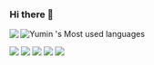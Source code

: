 ### Hi there 👋

<img align="left" src="https://github-readme-stats.vercel.app/api?username=sdws1983&include_all_commits=true&count_private-true&custom_title=sdws1983'%20GitHub%20Stats&line_height=30&show_icons=true&hide_border=true">


![Yumin 's Most used languages](https://github-readme-stats.vercel.app/api/top-langs/?username=sdws1983&line_height=30&layout=compact&hide_border=true&langs_count=10)


![](https://img.shields.io/badge/-Python-192133?style=flat-square&logo=python&color=lightblue)
![](https://img.shields.io/badge/-R-192133?style=flat-square&logo=r&color=lightblue)
![](https://img.shields.io/badge/-Shell-192133?style=flat-square&logo=gnubash&color=lightblue)
![](https://img.shields.io/badge/-JavaScript-192133?style=flat-square&logo=javascript&color=lightblue)
![](https://img.shields.io/badge/-Markdown-192133?style=flat-square&logo=markdown&color=lightblue)


<!--
**sdws1983/sdws1983** is a ✨ _special_ ✨ repository because its `README.md` (this file) appears on your GitHub profile.

Here are some ideas to get you started:

- 🔭 I’m currently working on ...
- 🌱 I’m currently learning ...
- 👯 I’m looking to collaborate on ...
- 🤔 I’m looking for help with ...
- 💬 Ask me about ...
- 📫 How to reach me: ...
- 😄 Pronouns: ...
- ⚡ Fun fact: ...
-->
